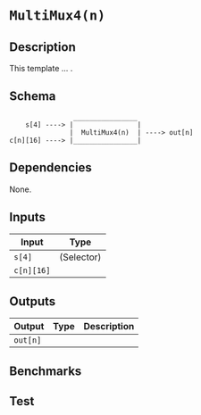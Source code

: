 # `MultiMux4(n)`

## Description

This template ... .

## Schema

```
                ________________     
    s[4] ----> |                |
               |  MultiMux4(n)  | ----> out[n]
c[n][16] ----> |________________|     
```

## Dependencies

None.

## Inputs

| Input           | Type           |
| -------------   | -------------  | 
| `s[4]`          | (Selector)     |
| `c[n][16]`       |                |


## Outputs

| Output        | Type           | Description     |
| ------------- | -------------  | ----------      | 
| `out[n]`      |                |          |

## Benchmarks 

## Test